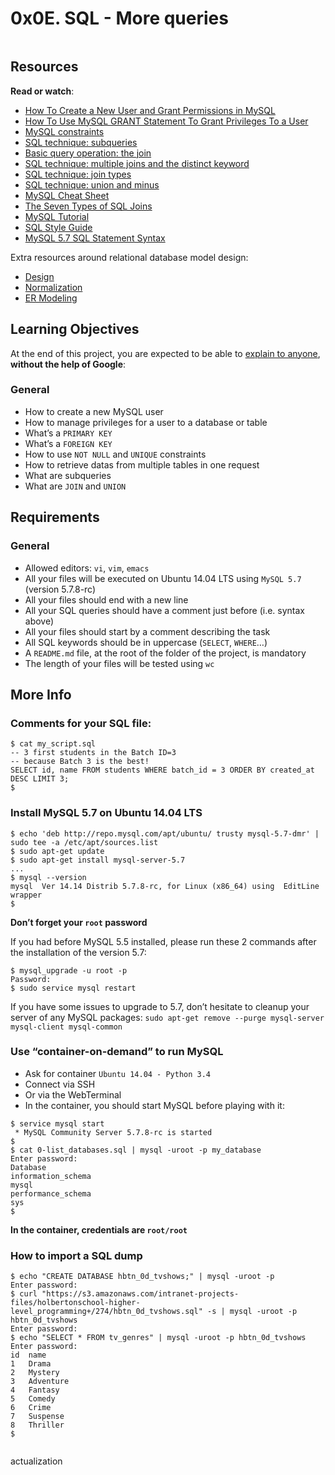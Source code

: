 <h1 class="gap">0x0E. SQL - More queries </h1><div class="gap" id="project-description">
<p><img alt="" src="https://s3.amazonaws.com/intranet-projects-files/holbertonschool-higher-level_programming+/274/66988091.jpg" style=""/></p>
<h2>Resources</h2>
<p><strong>Read or watch</strong>:</p>
<ul>
<li><a href="/rltoken/u4h2MXcCQfadszlRMQy-gw" target="_blank" title="How To Create a New User and Grant Permissions in MySQL">How To Create a New User and Grant Permissions in MySQL</a> </li>
<li><a href="/rltoken/ztrEKQexfEDtZ-8EUsG70Q" target="_blank" title="How To Use MySQL GRANT Statement To Grant Privileges To a User">How To Use MySQL GRANT Statement To Grant Privileges To a User</a> </li>
<li><a href="/rltoken/LBrFqCMm9N9woTX7sS7e0g" target="_blank" title="MySQL constraints">MySQL constraints</a> </li>
<li><a href="/rltoken/YYpPtkqFeKSCsAU4Y_y3Og" target="_blank" title="SQL technique: subqueries">SQL technique: subqueries</a> </li>
<li><a href="/rltoken/npLCp3WasK0SUSUQqCF25A" target="_blank" title="Basic query operation: the join">Basic query operation: the join</a> </li>
<li><a href="/rltoken/GmRLMhkY-pPvjcpzyDvmRg" target="_blank" title="SQL technique: multiple joins and the distinct keyword">SQL technique: multiple joins and the distinct keyword</a> </li>
<li><a href="/rltoken/ryjyRRN7696rJV0maP03Xw" target="_blank" title="SQL technique: join types">SQL technique: join types</a> </li>
<li><a href="/rltoken/L7Fi5w8GZG5MSdQZ19e88g" target="_blank" title="SQL technique: union and minus">SQL technique: union and minus</a> </li>
<li><a href="/rltoken/V9vpLbtkFwV4EZYoiz2NBA" target="_blank" title="MySQL Cheat Sheet">MySQL Cheat Sheet</a> </li>
<li><a href="/rltoken/ySKSdhFeMDddea07XrDzeQ" target="_blank" title="The Seven Types of SQL Joins">The Seven Types of SQL Joins</a> </li>
<li><a href="/rltoken/-uqP0a89xUl3SsmV_ZtxRA" target="_blank" title="MySQL Tutorial">MySQL Tutorial</a> </li>
<li><a href="/rltoken/jn4SHgwVtOJF0LQYPEIs-g" target="_blank" title="SQL Style Guide">SQL Style Guide</a> </li>
<li><a href="/rltoken/YjNAE7DcadDbT_a7iI0sYw" target="_blank" title="MySQL 5.7 SQL Statement Syntax">MySQL 5.7 SQL Statement Syntax</a> </li>
</ul>
<p>Extra resources around relational database model design:</p>
<ul>
<li><a href="/rltoken/9ppVdXqFMn-v1eKuxsOvaQ" target="_blank" title="Design">Design</a></li>
<li><a href="/rltoken/zo6dqYxsXby3S3uON5JfOg" target="_blank" title="Normalization">Normalization</a></li>
<li><a href="/rltoken/ZaMMezT-GdpgHB9pmM78iw" target="_blank" title="ER Modeling">ER Modeling</a></li>
</ul>
<h2>Learning Objectives</h2>
<p>At the end of this project, you are expected to be able to <a href="/rltoken/9KELNp4d5uHUWuwFNfpWuA" target="_blank" title="explain to anyone">explain to anyone</a>, <strong>without the help of Google</strong>:</p>
<h3>General</h3>
<ul>
<li>How to create a new MySQL user</li>
<li>How to manage privileges for a user to a database or table</li>
<li>What’s a <code>PRIMARY KEY</code></li>
<li>What’s a <code>FOREIGN KEY</code></li>
<li>How to use <code>NOT NULL</code> and <code>UNIQUE</code> constraints</li>
<li>How to retrieve datas from multiple tables in one request</li>
<li>What are subqueries</li>
<li>What are <code>JOIN</code> and <code>UNION</code></li>
</ul>
<h2>Requirements</h2>
<h3>General</h3>
<ul>
<li>Allowed editors: <code>vi</code>, <code>vim</code>, <code>emacs</code></li>
<li>All your files will be executed on Ubuntu 14.04 LTS using <code>MySQL 5.7</code> (version 5.7.8-rc)</li>
<li>All your files should end with a new line</li>
<li>All your SQL queries should have a comment just before (i.e. syntax above)</li>
<li>All your files should start by a comment describing the task</li>
<li>All SQL keywords should be in uppercase (<code>SELECT</code>, <code>WHERE</code>…)</li>
<li>A <code>README.md</code> file, at the root of the folder of the project, is mandatory</li>
<li>The length of your files will be tested using <code>wc</code></li>
</ul>
<h2>More Info</h2>
<h3>Comments for your SQL file:</h3>
<pre><code>$ cat my_script.sql
-- 3 first students in the Batch ID=3
-- because Batch 3 is the best!
SELECT id, name FROM students WHERE batch_id = 3 ORDER BY created_at DESC LIMIT 3;
$
</code></pre>
<h3>Install MySQL 5.7 on Ubuntu 14.04 LTS</h3>
<pre><code>$ echo 'deb http://repo.mysql.com/apt/ubuntu/ trusty mysql-5.7-dmr' | sudo tee -a /etc/apt/sources.list
$ sudo apt-get update
$ sudo apt-get install mysql-server-5.7
...
$ mysql --version
mysql  Ver 14.14 Distrib 5.7.8-rc, for Linux (x86_64) using  EditLine wrapper
$
</code></pre>
<p><strong>Don’t forget your <code>root</code> password</strong></p>
<p>If you had before MySQL 5.5 installed, please run these 2 commands after the installation of the version 5.7: </p>
<pre><code>$ mysql_upgrade -u root -p
Password: 
$ sudo service mysql restart
</code></pre>
<p>If you have some issues to upgrade to 5.7, don’t hesitate to cleanup your server of any MySQL packages: <code>sudo apt-get remove --purge mysql-server mysql-client mysql-common</code></p>
<h3>Use “container-on-demand” to run MySQL</h3>
<ul>
<li>Ask for container <code>Ubuntu 14.04 - Python 3.4</code></li>
<li>Connect via SSH</li>
<li>Or via the WebTerminal</li>
<li>In the container, you should start MySQL before playing with it:</li>
</ul>
<pre><code>$ service mysql start
 * MySQL Community Server 5.7.8-rc is started
$
$ cat 0-list_databases.sql | mysql -uroot -p my_database
Enter password: 
Database
information_schema
mysql
performance_schema
sys
$
</code></pre>
<p><strong>In the container, credentials are <code>root/root</code></strong></p>
<h3>How to import a SQL dump</h3>
<pre><code>$ echo "CREATE DATABASE hbtn_0d_tvshows;" | mysql -uroot -p
Enter password: 
$ curl "https://s3.amazonaws.com/intranet-projects-files/holbertonschool-higher-level_programming+/274/hbtn_0d_tvshows.sql" -s | mysql -uroot -p hbtn_0d_tvshows
Enter password: 
$ echo "SELECT * FROM tv_genres" | mysql -uroot -p hbtn_0d_tvshows
Enter password: 
id  name
1   Drama
2   Mystery
3   Adventure
4   Fantasy
5   Comedy
6   Crime
7   Suspense
8   Thriller
$
</code></pre>
<p><img alt="" src="https://holbertonintranet.s3.amazonaws.com/uploads/medias/2020/3/bc2575fee3303b731031.png?X-Amz-Algorithm=AWS4-HMAC-SHA256&amp;X-Amz-Credential=AKIARDDGGGOUWMNL5ANN%2F20210904%2Fus-east-1%2Fs3%2Faws4_request&amp;X-Amz-Date=20210904T213513Z&amp;X-Amz-Expires=86400&amp;X-Amz-SignedHeaders=host&amp;X-Amz-Signature=0dadda571dbe866adf847ce6c79183a48419b034a19175e045fdadfa1e2ac5bc" style=""/></p>
</div>actualization